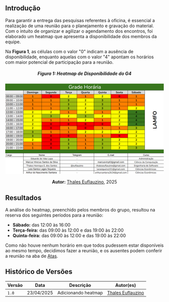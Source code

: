 
## Introdução

Para garantir a entrega das pesquisas referentes à oficina, é essencial a realização de uma reunião para o planejamento e gravação do material. Com o intuito de organizar e agilizar o agendamento dos encontros, foi elaborado um heatmap que apresenta a disponibilidade dos membros da equipe.

Na **Figura 1**, as células com o valor "0" indicam a ausência de disponibilidade, enquanto aquelas com o valor "4" apontam os horários com maior potencial de participação para a reunião.

##### <center> **Figura 1:** Heatmap de Disponibilidade do G4

![heatmap](../assets/heatmap.png)

<div>
  <p align="center"><b>Autor:</b> <a href="https://www.github.com/thaleseuflauzino">Thales Euflauzino</a>, 2025</p>
</div>

## Resultados

A análise do heatmap, preenchido pelos membros do grupo, resultou na reserva dos seguintes períodos para a reunião:

- **Sábado:** das 12:00 às 16:00
- **Terça-feira:** das 09:00 às 12:00 e das 19:00 às 22:00
- **Quinta-feira:** das 09:00 às 12:00 e das 19:00 às 22:00

Como não houve nenhum horário em que todos pudessem estar disponíveis ao mesmo tempo, decidimos fazer a reunião, e os ausentes podem conferir a reunião na aba de [Atas](../atas/modelo).

## Histórico de Versões

| Versão | Data | Descrição | Autor(es) |
| ------ | ---- | --------- | --------- |
|`1.0`|23/04/2025| Adicionando heatmap | [Thales Euflauzino](https://github.com/thaleseuflauzino) |
